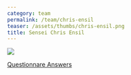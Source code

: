```yaml
---
category: team
permalink: /team/chris-ensil
teaser: /assets/thumbs/chris-ensil.png
title: Sensei Chris Ensil
---
```


<img src="/assets/img/chris-ensil.png" />

[Questionnare Answers](https://drive.google.com/open?id=1BEhrdtEg-fYVCs7daDvhi-CIsVqwWTkVNCvQAUjkzts)
